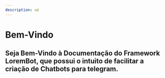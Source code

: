 ```yaml
---
description: ué
---
```


# Bem-Vindo

## Seja Bem-Vindo à Documentação do Framework LoremBot, que possui o intuito de facilitar a criação de Chatbots para telegram.

